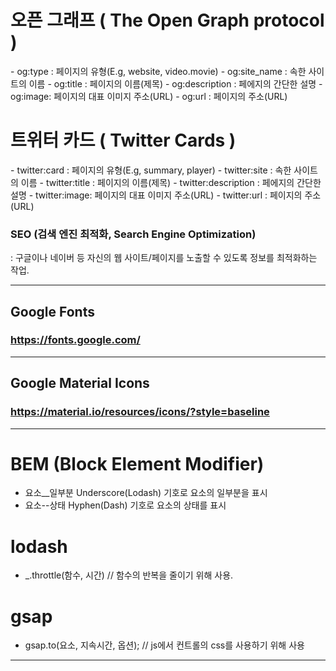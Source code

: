 # 오픈 그래프 ( The Open Graph protocol )
<meta property="og:type" content="website" />
<meta property="og:site_name" content="Starbucks" />
<meta property="og:title" content="Starbucks Coffee Korea" />
<meta property="og:description" content="스타벅스는 세계에서 가장 큰 다국적 커피 전문점으로, 64개국에서 총 23,187개의 매점을 운영하고 있습니다." />
<meta property="og:image" content="./images/starbucks_seo.jpg" />
<meta property="og:url" content="https://starbucks.co.kr" />
- og:type : 페이지의 유형(E.g, website, video.movie)
- og:site_name : 속한 사이트의 이름
- og:title : 페이지의 이름(제목)
- og:description : 페에지의 간단한 설명
- og:image: 페이지의 대표 이미지 주소(URL)
- og:url : 페이지의 주소(URL)

<br>

# 트위터 카드 ( Twitter Cards )
<meta property="twitter:card" content="summary" />
<meta property="twitter:site" content="Starbucks" />
<meta property="twitter:title" content="Starbucks Coffee Korea" />
<meta property="twitter:description" content="스타벅스는 세계에서 가장 큰 다국적 커피 전문점으로, 64개국에서 총 23,187개의 매점을 운영하고 있습니다." />
<meta property="twitter:image" content="./images/starbucks_seo.jpg" />
<meta property="twitter:url" content="https://starbucks.co.kr" />
- twitter:card : 페이지의 유형(E.g, summary, player)
- twitter:site : 속한 사이트의 이름
- twitter:title : 페이지의 이름(제목)
- twitter:description : 페에지의 간단한 설명
- twitter:image: 페이지의 대표 이미지 주소(URL)
- twitter:url : 페이지의 주소(URL)

### SEO (검색 엔진 최적화, Search Engine Optimization)
: 구글이나 네이버 등 자신의 웹 사이트/페이지를 노출할 수 있도록 정보를 최적화하는 작업.


---------------------

## Google Fonts

### https://fonts.google.com/

<link rel="preconnect" href="https://fonts.gstatic.com">
<link href="https://fonts.googleapis.com/css2?family=Nanum+Gothic:wght@400;700&display=swap" rel="stylesheet">

----------------------

## Google Material Icons

### https://material.io/resources/icons/?style=baseline
<link rel="stylesheet" href="https://fonts.googleapis.com/icon?family=Material+Icons">

-----------------------

# BEM (Block Element Modifier)
- 요소__일부분 Underscore(Lodash) 기호로 요소의 일부분을 표시
- 요소--상태 Hyphen(Dash) 기호로 요소의 상태를 표시

# lodash
<script src="https://cdnjs.cloudflare.com/ajax/libs/lodash.js/4.17.21/lodash.min.js" integrity="sha512-WFN04846sdKMIP5LKNphMaWzU7YpMyCU245etK3g/2ARYbPK9Ub18eG+ljU96qKRCWh+quCY7yefSmlkQw1ANQ==" crossorigin="anonymous"></script>
- _.throttle(함수, 시간) // 함수의 반복을 줄이기 위해 사용.

# gsap
<script src="https://cdnjs.cloudflare.com/ajax/libs/gsap/3.6.0/gsap.min.js" integrity="sha512-1dalHDkG9EtcOmCnoCjiwQ/HEB5SDNqw8d4G2MKoNwjiwMNeBAkudsBCmSlMnXdsH8Bm0mOd3tl/6nL5y0bMaQ==" crossorigin="anonymous"></script>
- gsap.to(요소, 지속시간, 옵션); // js에서 컨트롤의 css를 사용하기 위해 사용

-----------------------------

